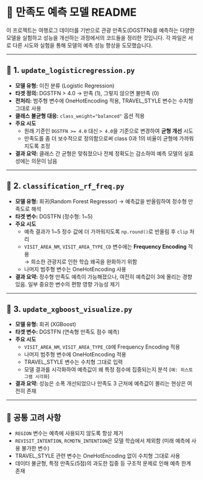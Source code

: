 
# 📁 만족도 예측 모델 README

이 프로젝트는 여행로그 데이터를 기반으로 관광 만족도(DGSTFN)를 예측하는 다양한 모델을 실험하고 성능을 개선하는 과정에서의 코드들을 정리한 것입니다. 각 파일은 서로 다른 시도와 실험을 통해 모델의 예측 성능 향상을 도모했습니다.

---

## 📄 1. `update_logisticregression.py`

- **모델 유형:** 이진 분류 (Logistic Regression)
- **타겟 정의:** DGSTFN > 4.0 → 만족 (1), 그렇지 않으면 불만족 (0)
- **전처리:** 범주형 변수에 OneHotEncoding 적용, TRAVEL_STYLE 변수는 수치형 그대로 사용
- **클래스 불균형 대응:** `class_weight="balanced"` 옵션 적용
- **주요 시도**
  - 원래 기준인 `DGSTFN >= 4.0` 대신 `> 4.0`을 기준으로 변경하여 **균형 개선** 시도
  - 만족도를 좀 더 보수적으로 정의함으로써 class 0과 1의 비율이 균형에 가까워지도록 조정
- **결과 요약:** 클래스 간 균형은 맞춰졌으나 전체 정확도는 감소하여 예측 모델의 실효성에는 의문이 남음

---

## 📄 2. `classification_rf_freq.py`

- **모델 유형:** 회귀(Random Forest Regressor) → 예측값을 반올림하여 정수형 만족도로 해석
- **타겟 변수:** DGSTFN (정수형: 1~5)
- **주요 시도**
  - 예측 결과가 1~5 정수 값에 더 가까워지도록 `np.round()`로 반올림 후 `clip` 처리
  - `VISIT_AREA_NM`, `VISIT_AREA_TYPE_CD` 변수에는 **Frequency Encoding** 적용  
    → 희소한 관광지로 인한 학습 왜곡을 완화하기 위함
  - 나머지 범주형 변수는 OneHotEncoding 사용
- **결과 요약:** 정수형 만족도 예측이 가능해졌으나, 여전히 예측값이 3에 몰리는 경향 있음. 일부 중요한 변수의 편향 영향 가능성 제기

---

## 📄 3. `update_xgboost_visualize.py`

- **모델 유형:** 회귀 (XGBoost)
- **타겟 변수:** DGSTFN (연속형 만족도 점수 예측)
- **주요 시도**
  - `VISIT_AREA_NM`, `VISIT_AREA_TYPE_CD`에 Frequency Encoding 적용
  - 나머지 범주형 변수에 OneHotEncoding 적용
  - TRAVEL_STYLE 변수는 수치형 그대로 입력
  - 모델 결과를 시각화하여 예측값이 왜 특정 점수에 집중되는지 분석 (`예: 히스토그램 시각화`)
- **결과 요약:** 성능은 소폭 개선되었으나 만족도 3 근처에 예측값이 몰리는 현상은 여전히 존재

---

## 📌 공통 고려 사항

- `REGION` 변수는 예측에 사용되지 않도록 항상 제거
- `REVISIT_INTENTION`, `RCMDTN_INTENTION`은 모델 학습에서 제외함 (미래 예측에 사용 불가한 변수)
- TRAVEL_STYLE 관련 변수는 OneHotEncoding 없이 수치형 그대로 사용
- 데이터 불균형, 특정 만족도(5점)의 과도한 집중 등 구조적 문제로 인해 예측 한계 존재
